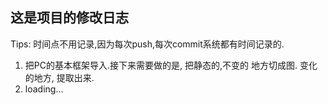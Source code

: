 ## 这是项目的修改日志

Tips: 时间点不用记录,因为每次push,每次commit系统都有时间记录的.



1. 把PC的基本框架导入.接下来需要做的是, 把静态的,不变的 地方切成图. 变化的地方, 提取出来.
2. loading...

